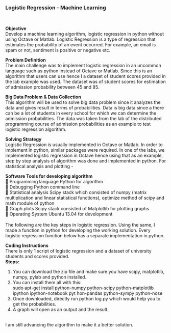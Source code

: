 <h3>Logistic Regression - Machine Learning</h3><br>

<b>Objective</b><br>
Develop a machine learning algorithm, logistic regression in python without using Octave or Matlab. Logistic Regression is a type of regression that estimates the probability of an event occurred. For example, an email is spam or not, sentiment is positive or negative etc.

<b>Problem Definition</b><br>
The main challenge was to implement logistic regression in an uncommon language such as python instead of Octave or Matlab. Since this is an algorithm that users can use hence I a dataset of student scores provided in the lab example was used. The dataset was of student scores for estimation of admission probability between 45 and 85.

<b>Big Data Problem & Data Collection</b><br>
This algorithm will be used to solve big data problem since it analyzes the data and gives result in terms of probabilities. Data is big data since a there can be a lot of students in every school for which we can determine the admission probabilities. The data was taken from the lab of the distributed programming course of admission probabilities as an example to test logistic regression algorithm.

<b>Solving Strategy</b><br>
Logistic Regression is usually implemented in Octave or Matlab. In order to implement in python, similar packages were required. In one of the labs, we implemented logistic regression in Octave hence using that as an example, step by step analysis of algorithm was done and implemented in python. For statistical analysis and plotting -

<b>Software Tools for developing algorithm</b><br>
 Programming language Python for algorithm<br>
 Debugging Python command line<br>
 Statistical analysis Scipy stack which consisted of numpy (matrix multiplication and linear statistical functions), optimize method of scipy and math module of python<br>
 Graph plots Scipy stack consisted of Matplotlib for plotting graphs<br>
 Operating System Ubuntu 13.04 for development<br>
<br>
The following are the key steps in logistic regression. Using the same, I made a function in python for developing the working solution. Every logistic regression function below has a separate implementation in python.<br>

<b>Coding Instructions</b><br>
There is only 1 script of logistic regression and a dataset of university students and scores provided.<br>
<b>Steps:</b><br>
1. You can download the zip file and make sure you have scipy, matplotlib, numpy, pylab and python installed.<br>
2. You can install them all with this:<br>
sudo apt-get install python-numpy python-scipy python-matplotlib ipython ipython-notebook pyt
hon-pandas python-sympy python-nose<br>
3. Once downloaded, directly run python log.py which would help you to get the probabilities.<br>
4. A graph will open as an output and the result.<br>
<br>
I am still advancing the algorithm to make it a better solution.


